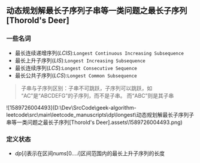 ## 动态规划解最长子序列子串等一类问题之最长子序列[Thorold's Deer]
### 一些名词

- 最长连续递增序列($LCIS$):`Longest Continuous Increasing Subsequence`
- 最长上升子序列($LIS$):`Longest Increasing Subsequence `
- 最长连续序列($LCS$):`Longest Consecutive Sequence `
- 最长公共子序列($LCS$):`Longest Common Subsequence`

> 子串与子序列区别：子串不可跳跃，子序列可以跳跃，如 “AC”是“ABCDEFG”的子序列，而不是子串。 而“ABC”则是其子串

![1589726004493](D:\Dev\SrcCode\geek-algorithm-leetcode\src\main\leetcode_manuscripts\dp\longest\动态规划解最长子序列子串等一类问题之最长子序列[Thorold's Deer].assets\1589726004493.png)

### 定义状态

-  $dp[i]$表示在区间$nums[0....i]$区间范围内的最长上升子序列的长度














